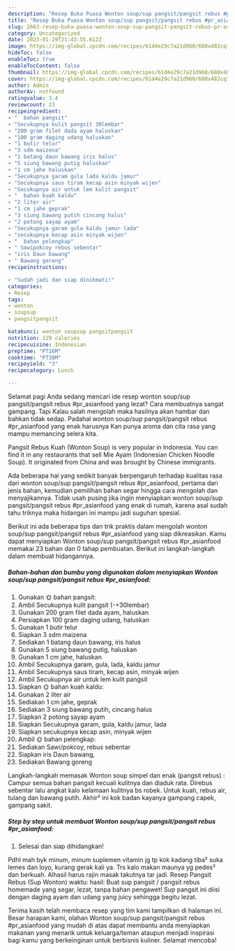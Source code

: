 ```yaml
---
description: "Resep Buka Puasa Wonton soup/sup pangsit/pangsit rebus #pr_asianfood Menu Buka Puas"
title: "Resep Buka Puasa Wonton soup/sup pangsit/pangsit rebus #pr_asianfood Menu Buka Puas"
slug: 2663-resep-buka-puasa-wonton-soup-sup-pangsit-pangsit-rebus-pr-asianfood-menu-buka-puas
category: Uncategorized
date: 2023-01-29T21:43:55.612Z
image: https://img-global.cpcdn.com/recipes/61d4e29c7a21d960/680x482cq70/wonton-soupsup-pangsitpangsit-rebus-pr_asianfood-foto-resep-utama.jpg
hideToc: false
enableToc: true
enableTocContent: false
thumbnail: https://img-global.cpcdn.com/recipes/61d4e29c7a21d960/680x482cq70/wonton-soupsup-pangsitpangsit-rebus-pr_asianfood-foto-resep-utama.jpg
cover: https://img-global.cpcdn.com/recipes/61d4e29c7a21d960/680x482cq70/wonton-soupsup-pangsitpangsit-rebus-pr_asianfood-foto-resep-utama.jpg
author: Admin
authorAv: notfound
ratingvalue: 3.4
reviewcount: 23
recipeingredient:
- "  bahan pangsit"
- "Secukupnya kulit pangsit 30lembar"
- "200 gram filet dada ayam haluskan"
- "100 gram daging udang haluskan"
- "1 butir telur"
- "3 sdm maizena"
- "1 batang daun bawang iris halus"
- "5 siung bawang putig haluskan"
- "1 cm jahe haluskan"
- "Secukupnya garam gula lada kaldu jamur"
- "Secukupnya saus tiram kecap asin minyak wijen"
- "Secukupnya air untuk lem kulit pangsit"
- "  bahan kuah kaldu"
- "2 liter air"
- "1 cm jahe geprak"
- "3 siung bawang putih cincang halus"
- "2 potong sayap ayam"
- "Secukupnya garam gula kaldu jamur lada"
- "secukupnya kecap asin minyak wijen"
- "  bahan pelengkap"
- " Sawipokcoy rebus sebentar"
- "iris Daun bawang"
- " Bawang goreng"
recipeinstructions:

- "Sudah jadi dan siap dinikmati!"
categories:
- Resep
tags:
- wonton
- soupsup
- pangsitpangsit

katakunci: wonton soupsup pangsitpangsit 
nutrition: 129 calories
recipecuisine: Indonesian
preptime: "PT16M"
cooktime: "PT38M"
recipeyield: "3"
recipecategory: Lunch

---
```



Selamat pagi Anda sedang mencari ide resep wonton soup/sup pangsit/pangsit rebus #pr_asianfood yang lezat? Cara membuatnya sangat gampang. Tapi Kalau salah mengolah maka hasilnya akan hambar dan bahkan tidak sedap. Padahal wonton soup/sup pangsit/pangsit rebus #pr_asianfood yang enak harusnya Kan punya aroma dan cita rasa yang mampu memancing selera kita.


Pangsit Rebus Kuah (Wonton Soup) is very popular in Indonesia. You can find it in any restaurants that sell Mie Ayam (Indonesian Chicken Noodle Soup). It originated from China and was brought by Chinese immigrants.

Ada beberapa hal yang sedikit banyak berpengaruh terhadap kualitas rasa dari wonton soup/sup pangsit/pangsit rebus #pr_asianfood, pertama dari jenis bahan, kemudian pemilihan bahan segar hingga cara mengolah dan menyajikannya. Tidak usah pusing jika ingin menyiapkan wonton soup/sup pangsit/pangsit rebus #pr_asianfood yang enak di rumah, karena asal sudah tahu triknya maka hidangan ini mampu jadi suguhan spesial.


Berikut ini ada beberapa tips dan trik praktis dalam mengolah wonton soup/sup pangsit/pangsit rebus #pr_asianfood yang siap dikreasikan. Kamu dapat menyiapkan Wonton soup/sup pangsit/pangsit rebus #pr_asianfood memakai 23 bahan dan 0 tahap pembuatan. Berikut ini langkah-langkah dalam membuat hidangannya.

<!--inarticleads1-->

##### Bahan-bahan dan bumbu yang digunakan dalam menyiapkan Wonton soup/sup pangsit/pangsit rebus #pr_asianfood:

1. Gunakan  🌞 bahan pangsit:
1. Ambil Secukupnya kulit pangsit (-+30lembar)
1. Gunakan 200 gram filet dada ayam, haluskan
1. Persiapkan 100 gram daging udang, haluskan
1. Gunakan 1 butir telur
1. Siapkan 3 sdm maizena
1. Sediakan 1 batang daun bawang, iris halus
1. Gunakan 5 siung bawang putig, haluskan
1. Gunakan 1 cm jahe, haluskan
1. Ambil Secukupnya garam, gula, lada, kaldu jamur
1. Ambil Secukupnya saus tiram, kecap asin, minyak wijen
1. Ambil Secukupnya air untuk lem kulit pangsit
1. Siapkan  🌞 bahan kuah kaldu:
1. Gunakan 2 liter air
1. Sediakan 1 cm jahe, geprak
1. Sediakan 3 siung bawang putih, cincang halus
1. Siapkan 2 potong sayap ayam
1. Siapkan Secukupnya garam, gula, kaldu jamur, lada
1. Siapkan secukupnya kecap asin, minyak wijen
1. Ambil  🌞 bahan pelengkap:
1. Sediakan  Sawi/pokcoy, rebus sebentar
1. Siapkan iris Daun bawang,
1. Sediakan  Bawang goreng


Langkah-langkah memasak Wonton soup simpel dan enak (pangsit rebus) : Campur semua bahan pangsit kecuali kulitnya dan diaduk rata. Direbus sebentar lalu angkat kalo kelamaan kulitnya bs robek. Untuk kuah, rebus air, tulang dan bawang putih. Akhir² ini kok badan kayanya gampang capek, gampang sakit. 

<!--inarticleads2-->

##### Step by step untuk membuat Wonton soup/sup pangsit/pangsit rebus #pr_asianfood:


1. Selesai dan siap dihidangkan!

Pdhl mah byk minum, minum suplemen vitamin jg tp kok kadang tiba² suka lemes dan loyo, kurang gerak kali ya. Trs kalo makan maunya yg pedes² dan berkuah. Alhasil harus rajin masak takutnya tar jadi. Resep Pangsit Rebus (Sup Wonton) waktu: hasil: Buat sup pangsit / pangsit rebus homemade yang segar, lezat, tanpa bahan pengawet! Sup pangsit ini diisi dengan daging ayam dan udang yang juicy sehingga begitu lezat. 

Terima kasih telah membaca resep yang tim kami tampilkan di halaman ini. Besar harapan kami, olahan Wonton soup/sup pangsit/pangsit rebus #pr_asianfood yang mudah di atas dapat membantu anda menyiapkan makanan yang menarik untuk keluarga/teman ataupun menjadi inspirasi bagi kamu yang berkeinginan untuk berbisnis kuliner. Selamat mencoba!
